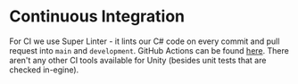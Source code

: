 # Continuous Integration
For CI we use Super Linter - it lints our C# code on every commit and pull request into `main` and `development`.
GitHub Actions can be found [here](https://github.com/MentIin/MetaInno/actions).
There aren't any other CI tools available for Unity (besides unit tests that are checked in-egine).
